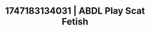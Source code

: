 ---
categories:
- ASMR tingles
- Sensory play
- Stepsister roleplay
- Erotic dreamscape
- Teasing look
image: /assets/images/1747183134031.jpg
layout: post
seo:
  description: Featured content with high-quality Scat Fetish, ABDL Play. HD images
    available.
  keywords: Scat Fetish, ABDL Play
  og_image: /assets/images/1747183134031.jpg
  schema_type: VisualArtwork
tags:
- ABDL Play
- Scat Fetish
- '#1747183134031'
title: 1747183134031 | ABDL Play Scat Fetish
---